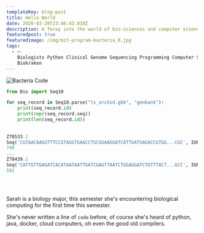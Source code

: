 ```yaml
---
templateKey: blog-post
title: Hello World
date: 2020-03-28T23:46:43.818Z
description: A foray into the world of bio-sciences and computer sciences.
featuredpost: true
featuredimage: /img/mit-program-bacteria_0.jpg
tags:
  - >-
    Biologists Python Clinical Genome Sequencing Programming Computer Science
    Biokraken
---
```

![Bacteria Code](/img/mit-program-bacteria_0.jpg "MIT Program Bacteria ")

```python
from Bio import Seq10

for seq_record in Seq10.parse("ls_orchid.gbk", "genbank"):
    print(seq_record.id)
    print(repr(seq_record.seq))
    print(len(seq_record.id))
    
    
Z78533.1
Seq('CGTAACAAGGTTTCCGTAGGTGAACCTGCGGAAGGATCATTGATGAGACCGTGG...CGC', IUPACAmbiguousDNA())
740
...
Z78439.1
Seq('CATTGTTGAGATCACATAATAATTGATCGAGTTAATCTGGAGGATCTGTTTACT...GCC', IUPACAmbiguousDNA())
592


 
```

Sarah is a biology major, this semester she's encountering biological computing for the first time this semester.

She's never written a line of `code` before, of course she's heard of python, java, docker, cloud computers, oh even the good old compilers.